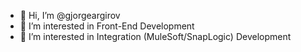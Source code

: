 <ul>
  <li>👋 Hi, I’m @gjorgeargirov</li>
  <li>👀 I’m interested in Front-End Development </li>
  <li>👀 I’m interested in Integration (MuleSoft/SnapLogic) Development </li>
</ul>
